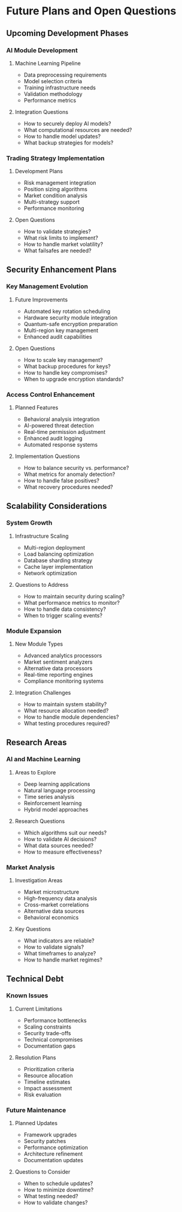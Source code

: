 # Future Plans and Open Questions

## Upcoming Development Phases

### AI Module Development

1. Machine Learning Pipeline

   - Data preprocessing requirements
   - Model selection criteria
   - Training infrastructure needs
   - Validation methodology
   - Performance metrics

2. Integration Questions
   - How to securely deploy AI models?
   - What computational resources are needed?
   - How to handle model updates?
   - What backup strategies for models?

### Trading Strategy Implementation

1. Development Plans

   - Risk management integration
   - Position sizing algorithms
   - Market condition analysis
   - Multi-strategy support
   - Performance monitoring

2. Open Questions
   - How to validate strategies?
   - What risk limits to implement?
   - How to handle market volatility?
   - What failsafes are needed?

## Security Enhancement Plans

### Key Management Evolution

1. Future Improvements

   - Automated key rotation scheduling
   - Hardware security module integration
   - Quantum-safe encryption preparation
   - Multi-region key management
   - Enhanced audit capabilities

2. Open Questions
   - How to scale key management?
   - What backup procedures for keys?
   - How to handle key compromises?
   - When to upgrade encryption standards?

### Access Control Enhancement

1. Planned Features

   - Behavioral analysis integration
   - AI-powered threat detection
   - Real-time permission adjustment
   - Enhanced audit logging
   - Automated response systems

2. Implementation Questions
   - How to balance security vs. performance?
   - What metrics for anomaly detection?
   - How to handle false positives?
   - What recovery procedures needed?

## Scalability Considerations

### System Growth

1. Infrastructure Scaling

   - Multi-region deployment
   - Load balancing optimization
   - Database sharding strategy
   - Cache layer implementation
   - Network optimization

2. Questions to Address
   - How to maintain security during scaling?
   - What performance metrics to monitor?
   - How to handle data consistency?
   - When to trigger scaling events?

### Module Expansion

1. New Module Types

   - Advanced analytics processors
   - Market sentiment analyzers
   - Alternative data processors
   - Real-time reporting engines
   - Compliance monitoring systems

2. Integration Challenges
   - How to maintain system stability?
   - What resource allocation needed?
   - How to handle module dependencies?
   - What testing procedures required?

## Research Areas

### AI and Machine Learning

1. Areas to Explore

   - Deep learning applications
   - Natural language processing
   - Time series analysis
   - Reinforcement learning
   - Hybrid model approaches

2. Research Questions
   - Which algorithms suit our needs?
   - How to validate AI decisions?
   - What data sources needed?
   - How to measure effectiveness?

### Market Analysis

1. Investigation Areas

   - Market microstructure
   - High-frequency data analysis
   - Cross-market correlations
   - Alternative data sources
   - Behavioral economics

2. Key Questions
   - What indicators are reliable?
   - How to validate signals?
   - What timeframes to analyze?
   - How to handle market regimes?

## Technical Debt

### Known Issues

1. Current Limitations

   - Performance bottlenecks
   - Scaling constraints
   - Security trade-offs
   - Technical compromises
   - Documentation gaps

2. Resolution Plans
   - Prioritization criteria
   - Resource allocation
   - Timeline estimates
   - Impact assessment
   - Risk evaluation

### Future Maintenance

1. Planned Updates

   - Framework upgrades
   - Security patches
   - Performance optimization
   - Architecture refinement
   - Documentation updates

2. Questions to Consider
   - When to schedule updates?
   - How to minimize downtime?
   - What testing needed?
   - How to validate changes?
